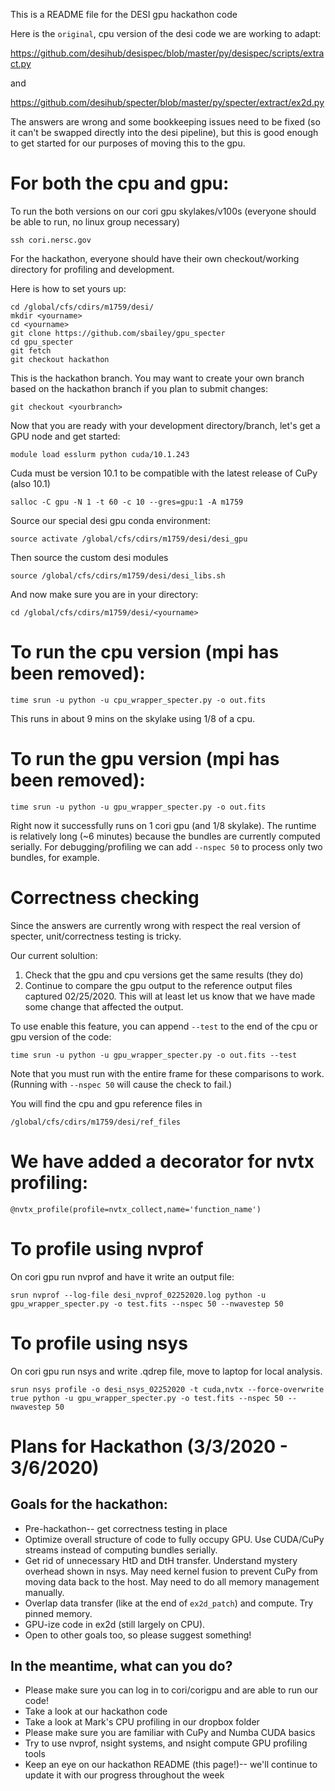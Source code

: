 This is a README file for the DESI gpu hackathon code

Here is the `original`, cpu version of the desi code we are working to adapt:

https://github.com/desihub/desispec/blob/master/py/desispec/scripts/extract.py

and

https://github.com/desihub/specter/blob/master/py/specter/extract/ex2d.py

The answers are wrong and some bookkeeping issues need to be fixed (so it can't be swapped directly into the desi pipeline), but this is good enough to get started for our purposes of moving this to the gpu. 

# For both the cpu and gpu:

To run the both versions on our cori gpu skylakes/v100s (everyone should be able to run, no linux group necessary)

`ssh cori.nersc.gov`

For the hackathon, everyone should have their own checkout/working directory for profiling and development. 

Here is how to set yours up:

```
cd /global/cfs/cdirs/m1759/desi/
mkdir <yourname>
cd <yourname>
git clone https://github.com/sbailey/gpu_specter
cd gpu_specter
git fetch
git checkout hackathon
```
This is the hackathon branch. You may want to create your own branch based on the hackathon branch if you plan to submit changes:
```
git checkout <yourbranch>
```

Now that you are ready with your development directory/branch, let's get a GPU node and get started:

`module load esslurm python cuda/10.1.243`

Cuda must be version 10.1 to be compatible with the latest release of CuPy (also 10.1)

`salloc -C gpu -N 1 -t 60 -c 10 --gres=gpu:1 -A m1759`

Source our special desi gpu conda environment:

`source activate /global/cfs/cdirs/m1759/desi/desi_gpu`

Then source the custom desi modules 

`source /global/cfs/cdirs/m1759/desi/desi_libs.sh`

And now make sure you are in your directory:

`cd /global/cfs/cdirs/m1759/desi/<yourname>`

# To run the cpu version (mpi has been removed):

`time srun -u python -u cpu_wrapper_specter.py -o out.fits`

This runs in about 9 mins on the skylake using 1/8 of a cpu.

# To run the gpu version (mpi has been removed):

`time srun -u python -u gpu_wrapper_specter.py -o out.fits`

Right now it successfully runs on 1 cori gpu (and 1/8 skylake). The runtime is relatively long (~6 minutes) because the bundles are currently computed serially. For debugging/profiling we can add `--nspec 50` to process only two bundles, for example. 

# Correctness checking

Since the answers are currently wrong with respect the real version of specter, unit/correctness testing is tricky. 

Our current solultion:

1) Check that the gpu and cpu versions get the same results (they do)
2) Continue to compare the gpu output to the reference output files captured 02/25/2020. This will at least let us know that we have made some change that affected the output.

To use enable this feature, you can append `--test` to the end of the cpu or gpu version of the code:

`time srun -u python -u gpu_wrapper_specter.py -o out.fits --test`

Note that you must run with the entire frame for these comparisons to work. (Running with `--nspec 50` will cause the check to fail.)

You will find the cpu and gpu reference files in 

`/global/cfs/cdirs/m1759/desi/ref_files`

# We have added a decorator for nvtx profiling: 

`@nvtx_profile(profile=nvtx_collect,name='function_name')`

# To profile using nvprof

On cori gpu run nvprof and have it write an output file:

```
srun nvprof --log-file desi_nvprof_02252020.log python -u gpu_wrapper_specter.py -o test.fits --nspec 50 --nwavestep 50
```

# To profile using nsys

On cori gpu run nsys and write .qdrep file, move to laptop for local analysis.

```
srun nsys profile -o desi_nsys_02252020 -t cuda,nvtx --force-overwrite true python -u gpu_wrapper_specter.py -o test.fits --nspec 50 --nwavestep 50
```

# Plans for Hackathon (3/3/2020 - 3/6/2020)

## Goals for the hackathon:

* Pre-hackathon-- get correctness testing in place
* Optimize overall structure of code to fully occupy GPU. Use CUDA/CuPy streams instead of computing bundles serially.
* Get rid of unnecessary HtD and DtH transfer. Understand mystery overhead shown in nsys. May need kernel fusion to prevent CuPy from moving data back to the host. May need to do all memory management manually.
* Overlap data transfer (like at the end of `ex2d_patch`) and compute. Try pinned memory.
* GPU-ize code in ex2d (still largely on CPU).
* Open to other goals too, so please suggest something!


## In the meantime, what can you do?

* Please make sure you can log in to cori/corigpu and are able to run our code!
* Take a look at our hackathon code
* Take a look at Mark's CPU profiling in our dropbox folder
* Please make sure you are familiar with CuPy and Numba CUDA basics
* Try to use nvprof, nsight systems, and nsight compute GPU profiling tools
* Keep an eye on our hackathon README (this page!)-- we'll continue to update it with our progress throughout the week


